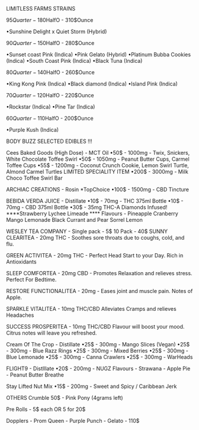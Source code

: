 LIMITLESS FARMS STRAINS 

95$Quarter - 180$HalfO - 310$Ounce 

•Sunshine Delight x Quiet Storm  (Hybrid) 

90$Quarter - 150$HalfO - 280$Ounce

•Sunset coast Pink (Indica) 
•Pink Gelato (Hybrid) 
•Platinum Bubba Cookies (Indica) 
•South Coast Pink (Indica) 
•Black Tuna (Indica) 

80$Quarter - 140$HalfO - 260$Ounce

•King Kong Pink (Indica) 
•Black diamond (Indica) 
•Island Pink (Indica) 

70$Quarter - 120$HalfO - 220$Ounce

•Rockstar (Indica) 
•Pine Tar (Indica) 

60$Quarter - 110$HalfO - 200$Ounce 

•Purple Kush (Indica) 






BODY BUZZ SELECTED EDIBLES !!! 

Cees Baked Goods (High Dose) - MCT Oil 
•50$ - 1000mg - Twix, Snickers, White Chocolate Toffee Swirl
•50$ - 1050mg  - Peanut Butter Cups, Carmel Toffee Cups 
•55$ - 1200mg - Coconut Crunch Cookie, Lemon Swirl Turtle, Almond Carmel Turtles
LIMITED SPECIALITY ITEM 
•200$ - 3000mg - Milk Choco Toffee Swirl Bar 

ARCHIAC CREATIONS - Rosin *TopChoice 
•100$ - 1500mg - CBD Tincture 

BEBIDA VERDA JUICE - Distillate 
•10$ - 70mg - THC 375ml Bottle 
•10$ - 70mg - CBD 375ml Bottle 
•30$ - 35mg THC-A Diamonds Infused! 
         ****Strawberry Lychee Limeade ****
Flavours - 
Pineapple Cranberry 
Mango Lemonade 
Black Currant and Pear 
Sorrel Lemon


WESLEY TEA COMPANY  - 
Single pack - 5$             10 Pack - 40$ 
SUNNY CLEARITEA - 20mg THC - Soothes 
sore throats due to coughs, cold, and flu.

GREEN ACTIVITEA - 20mg THC - Perfect Head Start to your Day. Rich in Antioxidants 

SLEEP COMFORTEA - 20mg CBD - Promotes Relaxation and relieves stress. Perfect For Bedtime. 

RESTORE FUNCTIONALITEA - 20mg - Eases joint and muscle pain. Notes of Apple. 

SPARKLE VITALITEA - 10mg THC/CBD 
Alleviates Cramps and relieves Headaches 

SUCCESS PROSPERITEA - 10mg THC/CBD
Flavour will boost your mood. Citrus notes will leave you refreshed. 

Cream Of The Crop - Distillate 
•25$ - 300mg - Mango Slices (Vegan) 
•25$ - 300mg - Blue Razz Rings 
•25$ - 300mg - Mixed Berries 
•25$ - 300mg - Blue Lemonade 
•25$ - 300mg - Canna Crawlers 
•25$ - 300mg - WarHeads 

FLIGHT9 - DistIllate 
•20$ - 200mg - NUGZ 
Flavours - Strawana - Apple Pie - Peanut Butter Breathe 

Stay Lifted Nut Mix 
•15$ - 200mg - Sweet and Spicy / Caribbean Jerk 

OTHERS 
Crumble 50$ - Pink Pony (4grams left) 

Pre Rolls - 5$ each OR 5 for 20$ 

Dopplers - Prom Queen - Purple Punch - Gelato - 110$ 
